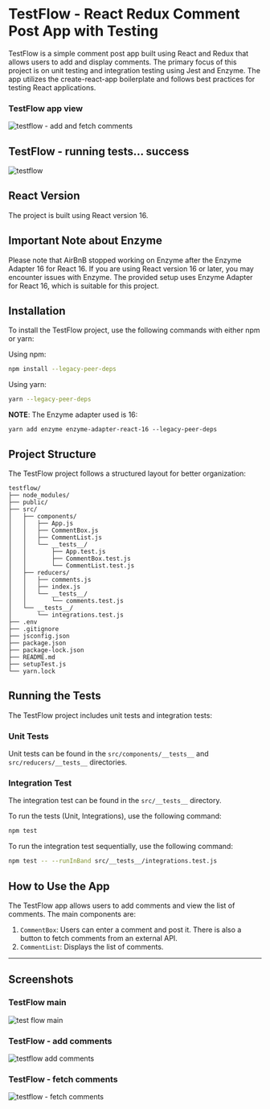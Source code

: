 # TestFlow - React Redux Comment Post App with Testing

TestFlow is a simple comment post app built using React and Redux that allows users to add and display comments. The primary focus of this project is on unit testing and integration testing using Jest and Enzyme. The app utilizes the create-react-app boilerplate and follows best practices for testing React applications.

### TestFlow app view
![testflow - add and fetch comments](https://i.imgur.com/zi8RSai.png)

## TestFlow - running tests... success
![testflow](https://i.imgur.com/4Bg8MBg.png)

## React Version

The project is built using React version 16.

## Important Note about Enzyme

Please note that AirBnB stopped working on Enzyme after the Enzyme Adapter 16 for React 16. If you are using React version 16 or later, you may encounter issues with Enzyme. The provided setup uses Enzyme Adapter for React 16, which is suitable for this project.

## Installation

To install the TestFlow project, use the following commands with either npm or yarn:

Using npm:

```bash
npm install --legacy-peer-deps
```

Using yarn:

```bash
yarn --legacy-peer-deps
```

**NOTE**:
The Enzyme adapter used is 16:
```
yarn add enzyme enzyme-adapter-react-16 --legacy-peer-deps
```

## Project Structure

The TestFlow project follows a structured layout for better organization:

```
testflow/
├── node_modules/
├── public/
├── src/
│   ├── components/
│   │   ├── App.js
│   │   ├── CommentBox.js
│   │   ├── CommentList.js
│   │   └── __tests__/
│   │       ├── App.test.js
│   │       ├── CommentBox.test.js
│   │       └── CommentList.test.js
│   ├── reducers/
│   │   ├── comments.js
│   │   ├── index.js
│   │   └── __tests__/
│   │       └── comments.test.js
│   └── __tests__/
│       └── integrations.test.js
├── .env
├── .gitignore
├── jsconfig.json
├── package.json
├── package-lock.json
├── README.md
├── setupTest.js
└── yarn.lock
```

## Running the Tests

The TestFlow project includes unit tests and integration tests:

### Unit Tests

Unit tests can be found in the `src/components/__tests__` and `src/reducers/__tests__` directories.

### Integration Test

The integration test can be found in the `src/__tests__` directory.

To run the tests (Unit, Integrations), use the following command:

```bash
npm test
```

To run the integration test sequentially, use the following command:

```bash
npm test -- --runInBand src/__tests__/integrations.test.js
```

## How to Use the App

The TestFlow app allows users to add comments and view the list of comments. The main components are:

1. `CommentBox`: Users can enter a comment and post it. There is also a button to fetch comments from an external API.
2. `CommentList`: Displays the list of comments.

---

## Screenshots

### TestFlow main
![test flow main](https://i.imgur.com/PQIMxDq.png)

### TestFlow - add comments
![testflow add comments](https://i.imgur.com/n07oDK5.png)

### TestFlow - fetch comments
![testflow - fetch comments](https://i.imgur.com/zi8RSai.png)